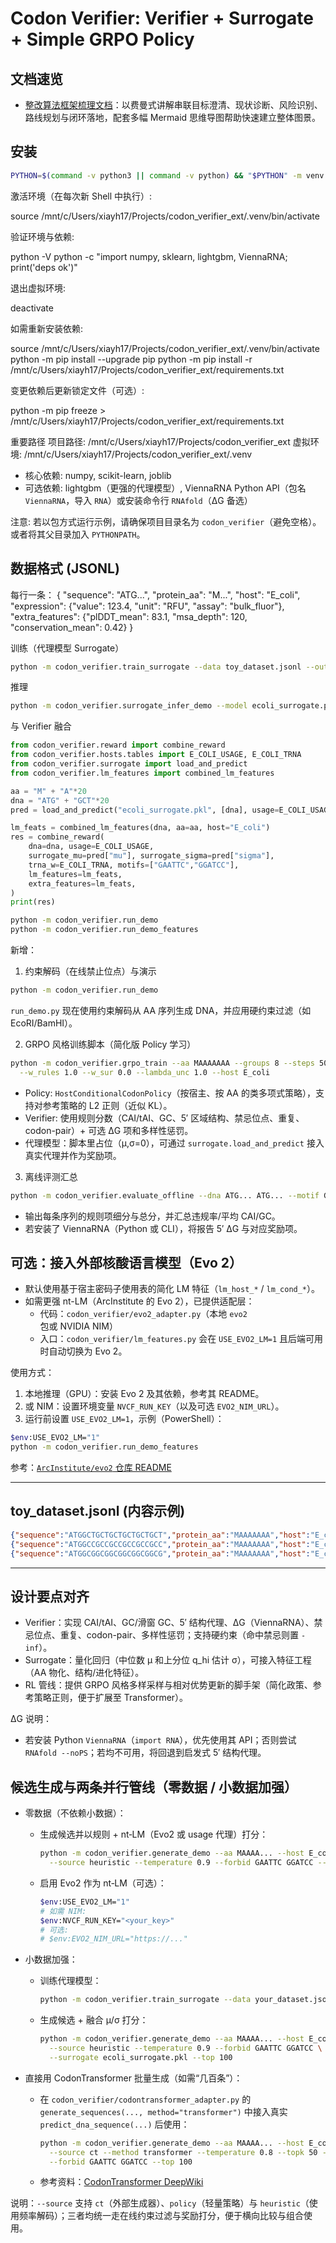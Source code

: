 # Codon Verifier: Verifier + Surrogate + Simple GRPO Policy

## 文档速览

- [整改算法框架梳理文档](algorithm_rectification_framework.md)：以费曼式讲解串联目标澄清、现状诊断、风险识别、路线规划与闭环落地，配套多幅 Mermaid 思维导图帮助快速建立整体图景。

## 安装

```bash
PYTHON=$(command -v python3 || command -v python) && "$PYTHON" -m venv .venv && . .venv/bin/activate && python -m pip install --upgrade pip && python -m pip install -r /mnt/c/Users/xiayh17/Projects/codon_verifier_ext/requirements.txt
```

激活环境（在每次新 Shell 中执行）:

source /mnt/c/Users/xiayh17/Projects/codon_verifier_ext/.venv/bin/activate

验证环境与依赖: 

python -V
python -c "import numpy, sklearn, lightgbm, ViennaRNA; print('deps ok')"

退出虚拟环境:

deactivate

如需重新安装依赖:

source /mnt/c/Users/xiayh17/Projects/codon_verifier_ext/.venv/bin/activate
python -m pip install --upgrade pip
python -m pip install -r /mnt/c/Users/xiayh17/Projects/codon_verifier_ext/requirements.txt

变更依赖后更新锁定文件（可选）:

python -m pip freeze > /mnt/c/Users/xiayh17/Projects/codon_verifier_ext/requirements.txt

重要路径
项目路径: /mnt/c/Users/xiayh17/Projects/codon_verifier_ext
虚拟环境: /mnt/c/Users/xiayh17/Projects/codon_verifier_ext/.venv

- 核心依赖: numpy, scikit-learn, joblib
- 可选依赖: lightgbm（更强的代理模型）, ViennaRNA Python API（包名 `ViennaRNA`，导入 `RNA`）或安装命令行 `RNAfold`（ΔG 备选）

注意: 若以包方式运行示例，请确保项目目录名为 `codon_verifier`（避免空格）。或者将其父目录加入 `PYTHONPATH`。

## 数据格式 (JSONL)

每行一条：
{
  "sequence": "ATG...",
  "protein_aa": "M...",
  "host": "E_coli",
  "expression": {"value": 123.4, "unit": "RFU", "assay": "bulk_fluor"},
  "extra_features": {"plDDT_mean": 83.1, "msa_depth": 120, "conservation_mean": 0.42}
}

训练（代理模型 Surrogate）

```bash
python -m codon_verifier.train_surrogate --data toy_dataset.jsonl --out ecoli_surrogate.pkl
```

推理

```bash
python -m codon_verifier.surrogate_infer_demo --model ecoli_surrogate.pkl --seq ATGGCTGCTGCT
```

与 Verifier 融合

```python
from codon_verifier.reward import combine_reward
from codon_verifier.hosts.tables import E_COLI_USAGE, E_COLI_TRNA
from codon_verifier.surrogate import load_and_predict
from codon_verifier.lm_features import combined_lm_features

aa = "M" + "A"*20
dna = "ATG" + "GCT"*20
pred = load_and_predict("ecoli_surrogate.pkl", [dna], usage=E_COLI_USAGE, trna_w=E_COLI_TRNA)[0]

lm_feats = combined_lm_features(dna, aa=aa, host="E_coli")
res = combine_reward(
    dna=dna, usage=E_COLI_USAGE,
    surrogate_mu=pred["mu"], surrogate_sigma=pred["sigma"],
    trna_w=E_COLI_TRNA, motifs=["GAATTC","GGATCC"],
    lm_features=lm_feats,
    extra_features=lm_feats,
)
print(res)
```

```bash
python -m codon_verifier.run_demo
python -m codon_verifier.run_demo_features
```

新增：

1) 约束解码（在线禁止位点）与演示

```bash
python -m codon_verifier.run_demo
```

`run_demo.py` 现在使用约束解码从 AA 序列生成 DNA，并应用硬约束过滤（如 EcoRI/BamHI）。

2) GRPO 风格训练脚本（简化版 Policy 学习）

```bash
python -m codon_verifier.grpo_train --aa MAAAAAAA --groups 8 --steps 50 --temperature 1.0 \
  --w_rules 1.0 --w_sur 0.0 --lambda_unc 1.0 --host E_coli
```

- Policy: `HostConditionalCodonPolicy`（按宿主、按 AA 的类多项式策略），支持对参考策略的 L2 正则（近似 KL）。
- Verifier: 使用规则分数（CAI/tAI、GC、5′ 区域结构、禁忌位点、重复、codon-pair）+ 可选 ΔG 项和多样性惩罚。
- 代理模型：脚本里占位（μ,σ=0），可通过 `surrogate.load_and_predict` 接入真实代理并作为奖励项。

3) 离线评测汇总

```bash
python -m codon_verifier.evaluate_offline --dna ATG... ATG... --motif GAATTC --motif GGATCC
```

- 输出每条序列的规则项细分与总分，并汇总违规率/平均 CAI/GC。
- 若安装了 ViennaRNA（Python 或 CLI），将报告 5′ ΔG 与对应奖励项。

## 可选：接入外部核酸语言模型（Evo 2）

- 默认使用基于宿主密码子使用表的简化 LM 特征（`lm_host_*` / `lm_cond_*`）。
- 如需更强 nt-LM（ArcInstitute 的 Evo 2），已提供适配层：
  - 代码：`codon_verifier/evo2_adapter.py`（本地 `evo2` 包或 NVIDIA NIM）
  - 入口：`codon_verifier/lm_features.py` 会在 `USE_EVO2_LM=1` 且后端可用时自动切换为 Evo 2。

使用方式：
1) 本地推理（GPU）：安装 Evo 2 及其依赖，参考其 README。
2) 或 NIM：设置环境变量 `NVCF_RUN_KEY`（以及可选 `EVO2_NIM_URL`）。
3) 运行前设置 `USE_EVO2_LM=1`，示例（PowerShell）：
```bash
$env:USE_EVO2_LM="1"
python -m codon_verifier.run_demo_features
```

参考：[`ArcInstitute/evo2` 仓库 README](https://github.com/ArcInstitute/evo2)

---

## toy_dataset.jsonl (内容示例)

```json
{"sequence":"ATGGCTGCTGCTGCTGCTGCT","protein_aa":"MAAAAAAA","host":"E_coli","expression":{"value":100.0,"unit":"RFU","assay":"toy"},"extra_features":{"plDDT_mean":85.0,"msa_depth":50,"conservation_mean":0.3}}
{"sequence":"ATGGCCGCCGCCGCCGCCGCC","protein_aa":"MAAAAAAA","host":"E_coli","expression":{"value":150.0,"unit":"RFU","assay":"toy"},"extra_features":{"plDDT_mean":90.0,"msa_depth":80,"conservation_mean":0.5}}
{"sequence":"ATGGCGGCGGCGGCGGCGGCG","protein_aa":"MAAAAAAA","host":"E_coli","expression":{"value":200.0,"unit":"RFU","assay":"toy"},"extra_features":{"plDDT_mean":70.0,"msa_depth":30,"conservation_mean":0.2}}
```

---

## 设计要点对齐

- Verifier：实现 CAI/tAI、GC/滑窗 GC、5′ 结构代理、ΔG（ViennaRNA）、禁忌位点、重复、codon-pair、多样性惩罚；支持硬约束（命中禁忌则置 `-inf`）。
- Surrogate：量化回归（中位数 μ 和上分位 q_hi 估计 σ），可接入特征工程（AA 物化、结构/进化特征）。
- RL 管线：提供 GRPO 风格多样采样与相对优势更新的脚手架（简化政策、参考策略正则，便于扩展至 Transformer）。

ΔG 说明：
- 若安装 Python `ViennaRNA`（`import RNA`），优先使用其 API；否则尝试 `RNAfold --noPS`；若均不可用，将回退到启发式 5′ 结构代理。

## 候选生成与两条并行管线（零数据 / 小数据加强）

- 零数据（不依赖小数据）：
  - 生成候选并以规则 + nt‑LM（Evo2 或 usage 代理）打分：
    ```bash
    python -m codon_verifier.generate_demo --aa MAAAA... --host E_coli --n 500 \
      --source heuristic --temperature 0.9 --forbid GAATTC GGATCC --top 100
    ```
  - 启用 Evo2 作为 nt‑LM（可选）：
    ```bash
    $env:USE_EVO2_LM="1"
    # 如需 NIM:
    $env:NVCF_RUN_KEY="<your_key>"
    # 可选:
    # $env:EVO2_NIM_URL="https://..."
    ```

- 小数据加强：
  - 训练代理模型：
    ```bash
    python -m codon_verifier.train_surrogate --data your_dataset.jsonl --out ecoli_surrogate.pkl
    ```
  - 生成候选 + 融合 μ/σ 打分：
    ```bash
    python -m codon_verifier.generate_demo --aa MAAAA... --host E_coli --n 500 \
      --source heuristic --temperature 0.9 --forbid GAATTC GGATCC \
      --surrogate ecoli_surrogate.pkl --top 100
    ```

- 直接用 CodonTransformer 批量生成（如需“几百条”）：
  - 在 `codon_verifier/codontransformer_adapter.py` 的 `generate_sequences(..., method="transformer")` 中接入真实 `predict_dna_sequence(...)` 后使用：
    ```bash
    python -m codon_verifier.generate_demo --aa MAAAA... --host E_coli --n 500 \
      --source ct --method transformer --temperature 0.8 --topk 50 --beams 0 \
      --forbid GAATTC GGATCC --top 100
    ```
  - 参考资料：[CodonTransformer DeepWiki](https://deepwiki.com/Adibvafa/CodonTransformer)

说明：`--source` 支持 `ct`（外部生成器）、`policy`（轻量策略）与 `heuristic`（使用频率解码）；三者均统一走在线约束过滤与奖励打分，便于横向比较与组合使用。
